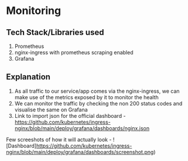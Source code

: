 # Monitoring

## Tech Stack/Libraries used

1. Prometheus
2. nginx-ingress with prometheus scraping enabled
3. Grafana

## Explanation

1. As all traffic to our service/app comes via the nginx-ingress, we can make use of the metrics exposed by it to monitor the health
2. We can monitor the traffic by checking the non 200 status codes and visualise the same on Grafana
3. Link to import json for the official dashboard - https://github.com/kubernetes/ingress-nginx/blob/main/deploy/grafana/dashboards/nginx.json

Few screeshots of how it will actually look -
![Dashboard]https://github.com/kubernetes/ingress-nginx/blob/main/deploy/grafana/dashboards/screenshot.png)


